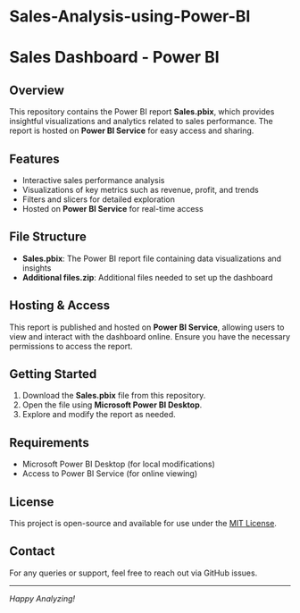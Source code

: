 # Sales-Analysis-using-Power-BI

# Sales Dashboard - Power BI

## Overview
This repository contains the Power BI report **Sales.pbix**, which provides insightful visualizations and analytics related to sales performance. The report is hosted on **Power BI Service** for easy access and sharing.

## Features
- Interactive sales performance analysis
- Visualizations of key metrics such as revenue, profit, and trends
- Filters and slicers for detailed exploration
- Hosted on **Power BI Service** for real-time access

## File Structure
- **Sales.pbix**: The Power BI report file containing data visualizations and insights
- **Additional files.zip**: Additional files needed to set up the dashboard

## Hosting & Access
This report is published and hosted on **Power BI Service**, allowing users to view and interact with the dashboard online. Ensure you have the necessary permissions to access the report.

## Getting Started
1. Download the **Sales.pbix** file from this repository.
2. Open the file using **Microsoft Power BI Desktop**.
3. Explore and modify the report as needed.

## Requirements
- Microsoft Power BI Desktop (for local modifications)
- Access to Power BI Service (for online viewing)

## License
This project is open-source and available for use under the [MIT License](LICENSE).

## Contact
For any queries or support, feel free to reach out via GitHub issues.

---
*Happy Analyzing!*

